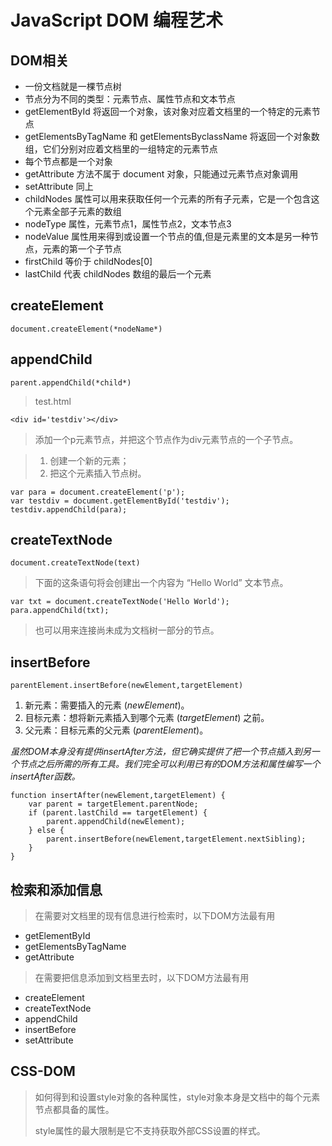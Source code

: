 JavaScript DOM 编程艺术
======================
DOM相关
------
* 一份文档就是一棵节点树
* 节点分为不同的类型：元素节点、属性节点和文本节点
* getElementById 将返回一个对象，该对象对应着文档里的一个特定的元素节点
* getElementsByTagName 和 getElementsByclassName 将返回一个对象数组，它们分别对应着文档里的一组特定的元素节点
* 每个节点都是一个对象
* getAttribute 方法不属于 document 对象，只能通过元素节点对象调用
* setAttribute 同上
* childNodes 属性可以用来获取任何一个元素的所有子元素，它是一个包含这个元素全部子元素的数组
* nodeType 属性，元素节点1，属性节点2，文本节点3
* nodeValue 属性用来得到或设置一个节点的值,但是元素里的文本是另一种节点，元素的第一个子节点
* firstChild 等价于 childNodes[0]
* lastChild 代表 childNodes 数组的最后一个元素


createElement
-------------
`document.createElement(*nodeName*)`

appendChild
-----------
`parent.appendChild(*child*)`

>test.html

	<div id='testdiv'></div>

>添加一个p元素节点，并把这个节点作为div元素节点的一个子节点。

>1. 创建一个新的元素；
>2. 把这个元素插入节点树。

	var para = document.createElement('p');
	var testdiv = document.getElementById('testdiv');
	testdiv.appendChild(para);

createTextNode
--------------
`document.createTextNode(text)`

>下面的这条语句将会创建出一个内容为 “Hello World” 文本节点。

	var txt = document.createTextNode('Hello World');
	para.appendChild(txt);

>也可以用来连接尚未成为文档树一部分的节点。

insertBefore
------------
`parentElement.insertBefore(newElement,targetElement)`

1. 新元素：需要插入的元素 (*newElement*)。
2. 目标元素：想将新元素插入到哪个元素 (*targetElement*) 之前。
3. 父元素：目标元素的父元素 (*parentElement*)。

*虽然DOM本身没有提供insertAfter方法，但它确实提供了把一个节点插入到另一个节点之后所需的所有工具。我们完全可以利用已有的DOM方法和属性编写一个insertAfter函数。*

	function insertAfter(newElement,targetElement) {
		var parent = targetElement.parentNode;
		if (parent.lastChild == targetElement) {
			parent.appendChild(newElement);
		} else {
			parent.insertBefore(newElement,targetElement.nextSibling);
		}
	}


检索和添加信息
------------
>在需要对文档里的现有信息进行检索时，以下DOM方法最有用

* getElementById
* getElementsByTagName
* getAttribute

>在需要把信息添加到文档里去时，以下DOM方法最有用

* createElement
* createTextNode
* appendChild
* insertBefore
* setAttribute	 

CSS-DOM
-------
>如何得到和设置style对象的各种属性，style对象本身是文档中的每个元素节点都具备的属性。
>
>style属性的最大限制是它不支持获取外部CSS设置的样式。